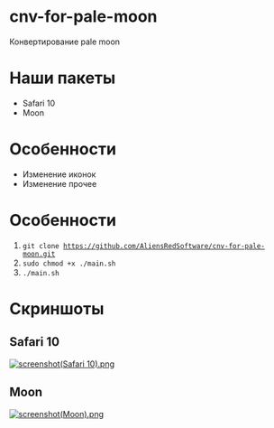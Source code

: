 # cnv-for-pale-moon
Конвертирование pale moon

# Наши пакеты
+ Safari 10
+ Moon

# Особенности
+ Изменение иконок
+ Изменение прочее

# Особенности
1. <code>git clone https://github.com/AliensRedSoftware/cnv-for-pale-moon.git</code>
2. <code>sudo chmod +x ./main.sh</code>
3. <code>./main.sh</code>

# Скриншоты
## Safari 10
[![screenshot(Safari 10).png](https://i.postimg.cc/7ZG6Dv0j/Safari-10.png)](https://postimg.cc/7ZG6Dv0j)

## Moon
[![screenshot(Moon).png](https://i.postimg.cc/bNWrsxv5/Moon.png)](https://postimg.cc/BX54z1H5)


